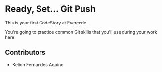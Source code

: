
# Ready, Set... Git Push

This is your first CodeStory at Evercode.

You're going to practice common Git skills that you'll use during your work here.

## Contributors

- Kelion Fernandes Aquino